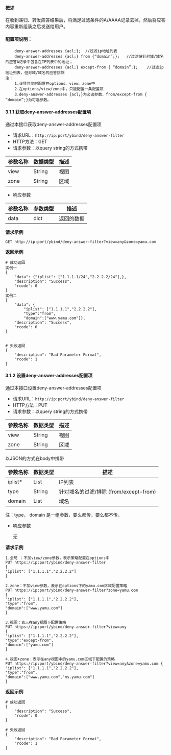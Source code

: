 #### 概述
在收到递归、转发应答结果后，将满足过滤条件的A/AAAA记录去掉，然后将应答内容重新组装之后发送给用户。

#### 配置项说明：
```
	deny-answer-addresses {acl;};  //过滤ip地址列表
	deny-answer-addresses {acl;} from {“domain”;};   //过滤掉针对域/域名的应答A记录中包含在IP列表中的地址；
	deny-answer-addresses {acl;} except-from { “domain”;};    //过滤ip地址列表，但对域/域名的应答排除
注：
	1.该项可同时配置在options、view、zone中
	2.在options/view/zone中，只能配置一条配置项
	3.deny-answer-addresses {acl;}为必选参数，from/except-from { “domain”;}为可选参数。
```
#### 3.1.1 获取deny-answer-addresses配置项
通过本接口获取deny-answer-addresses配置项
- 请求URL：`http://ip:port/ybind/deny-answer-filter`
- HTTP方法：GET
- 请求参数：以query string的方式携带

| 参数名称 | 数据类型 | 描述 |
| :------- | :------- | ---- |
| view     | String   | 视图 |
| zone     | String   | 区域 |


- 响应参数

| 参数名称 | 参数类型 | 描述       |
| :------- | :------- | ---------- |
| data     | dict     | 返回的数据 |

**请求示例**

```
GET http://ip:port/ybind/deny-answer-filter?view=any&zone=yamu.com
```

**返回示例**
```
# 成功返回
实例一
{
    "data": {"iplist": ["1.1.1.1/24","2.2.2.2/24"],},
    "description": "Success",
    "rcode": 0
}
实例二
{
    "data": {
		"iplist": ["1.1.1.1","2.2.2.2"],
		"type":"from",
		"domain":["www.yamu.com"]},
    "description": "Success",
    "rcode": 0
}


# 失败返回
{
    "description": "Bad Parameter Format",
    "rcode": 1
}
```

#### 3.1.2 设置deny-answer-addresses配置项
通过本接口设置deny-answer-addresses配置项
- 请求URL：`http://ip:port/ybind/deny-answer-filter`
- HTTP方法：PUT
- 请求参数：以query string的方式携带

| 参数名称 | 数据类型 | 描述 |
| :------- | :------- | ---- |
| view     | String   | 视图 |
| zone     | String   | 区域 |

以JSON的方式在body中携带

| 参数名称 | 数据类型 | 描述                                   |
| :------- | :------- | -------------------------------------- |
| iplist*  | List     | IP列表                                 |
| type     | String   | 针对域名的过滤/排除 (from/except-from) |
| domain   | List     | 域名                                   |

注：type， domain 是一组参数，要么都传，要么都不传。


- 响应参数

  无

**请求示例**
```
1.全局 ：不加view/zone参数，表示策略配置在options中
PUT https://ip:port/ybind/deny-answer-filter
{
"iplist": ["1.1.1.1","2.2.2.2"] 
}

2.zone：不加view参数，表示在options下的yamu.com区域配置策略
PUT https://ip:port/ybind/deny-answer-filter?zone=yamu.com
{
"iplist": ["1.1.1.1","2.2.2.2"],
"type":"from",
"domain":["www.yamu.com"]
}

3.视图：表示在any视图下配置策略
PUT https://ip:port/ybind/deny-answer-filter?view=any
{
"iplist": ["1.1.1.1","2.2.2.2"],
"type":"except-from",
"domain":["yamu.com"]
}

4.视图+zone：表示在any视图中的yamu.com区域下配置的策略
PUT https://ip:port/ybind/deny-answer-filter?view=any&zone=yamu.com {
"iplist": ["1.1.1.1","2.2.2.2"],
"type":"from",
"domain":["www.yamu.com","ns.yamu.com"]
}
```

**返回示例**
```
# 成功返回
{
    "description": "Success",
    "rcode": 0
}

# 失败返回
{
    "description": "Bad Parameter Format",
    "rcode": 1
}
```
